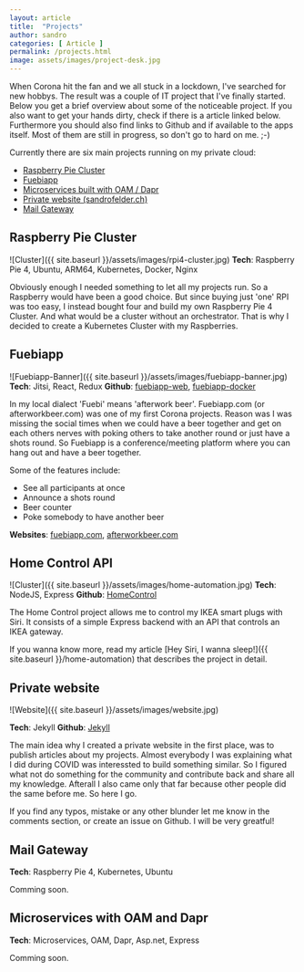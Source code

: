```yaml
---
layout: article
title:  "Projects"
author: sandro
categories: [ Article ]
permalink: /projects.html
image: assets/images/project-desk.jpg
---
```

When Corona hit the fan and we all stuck in a lockdown, I've searched for new hobbys. The result was a couple of IT project that I've finally started. Below you get a brief overview about some of the noticeable project. If you also want to get your hands dirty, check if there is a article linked below. Furthermore you should also find links to Github and if available to the apps itself. Most of them are still in progress, so don't go to hard on me. ;-)

Currently there are six main projects running on my private cloud:
- [Raspberry Pie Cluster](#raspberry-pie-cluster)
- [Fuebiapp](#fuebiapp)
- [Microservices built with OAM / Dapr](#microservices-with-oam-and-dapr) 
- [Private website (sandrofelder.ch)](#private-website)
- [Mail Gateway](#mail-gateway)

## Raspberry Pie Cluster
![Cluster]({{ site.baseurl }}/assets/images/rpi4-cluster.jpg)
**Tech**: Raspberry Pie 4, Ubuntu, ARM64, Kubernetes, Docker, Nginx

Obviously enough I needed something to let all my projects run. So a Raspberry would have been a good choice. But since buying just 'one' RPI was too easy, I instead bought four and build my own Raspberry Pie 4 Cluster. And what would be a cluster without an orchestrator. That is why I decided to create a Kubernetes Cluster with my Raspberries. 

[fuebiapp]: https://fuebiapp.com
[afterworkbeer]: https://afterworkbeer.com

## Fuebiapp
![Fuebiapp-Banner]({{ site.baseurl }}/assets/images/fuebiapp-banner.jpg)
**Tech**: Jitsi, React, Redux 
**Github**: [fuebiapp-web](https://github.com/saendu/fuebiapp-web), [fuebiapp-docker](https://github.com/saendu/fuebiapp-docker)

In my local dialect 'Fuebi' means 'afterwork beer'. Fuebiapp.com (or afterworkbeer.com) was one of my first Corona projects. Reason was I was missing the social times when we could have a beer together and get on each others nerves with poking others to take another round or just have a shots round.
So Fuebiapp is a conference/meeting platform where you can hang out and have a beer together. 

Some of the features include:
+ See all participants at once
+ Announce a shots round
+ Beer counter
+ Poke somebody to have another beer

**Websites**: [fuebiapp.com](https://fuebiapp.com), [afterworkbeer.com](https://afterworkbeer.com) 

## Home Control API
![Cluster]({{ site.baseurl }}/assets/images/home-automation.jpg)
**Tech**: NodeJS, Express
**Github**: [HomeControl](https://github.com/saendu/homecontrol)

The Home Control project allows me to control my IKEA smart plugs with Siri. It consists of a simple Express backend with an API that controls an IKEA gateway.

If you wanna know more, read my article [Hey Siri, I wanna sleep!]({{ site.baseurl }}/home-automation) that describes the project in detail.

## Private website 
![Website]({{ site.baseurl }}/assets/images/website.jpg)

**Tech**: Jekyll
**Github**: [Jekyll](https://github.com/saendu/Jekyll)

The main idea why I created a private website in the first place, was to publish articles about my projects. Almost everybody I was explaining what I did during COVID was interessted to build something similar. So I figured what not do something for the community and contribute back and share all my knowledge. Afterall I also came only that far because other people did the same before me. So here I go. 

If you find any typos, mistake or any other blunder let me know in the comments section, or create an issue on Github. I will be very greatful! 

## Mail Gateway
**Tech**: Raspberry Pie 4, Kubernetes, Ubuntu

Comming soon. 


## Microservices with OAM and Dapr
**Tech**: Microservices, OAM, Dapr, Asp.net, Express

Comming soon.
